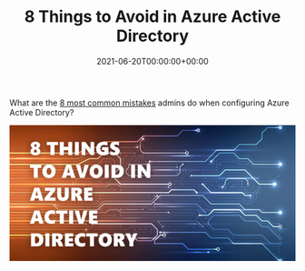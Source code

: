﻿---
ref: 8-things-avoid-azure-active-directory
title: 8 Things to&nbsp;Avoid in&nbsp;Azure Active Directory
date: '2021-06-20T00:00:00+00:00'
layout: post
lang: en
image: /assets/images/cover/cqure-8things.jpg
permalink: /en/8-things-to-avoid-in-azure-active-directory/
---

What are&nbsp;the&nbsp;<a href="https://cqureacademy.com/blog/securing-infrastructure/8-things-to-avoid-in-azure-active-directory">8 most common mistakes</a> admins do&nbsp;when&nbsp;configuring Azure Active Directory?

[![8 Things to&nbsp;Avoid in&nbsp;Azure Active Directory](/assets/images/cover/cqure-8things.jpg)](https://cqureacademy.com/blog/securing-infrastructure/8-things-to-avoid-in-azure-active-directory)
